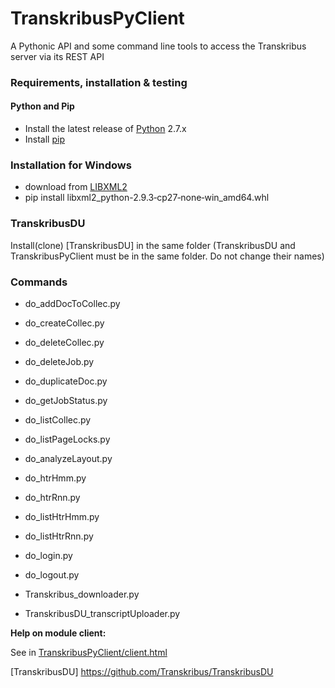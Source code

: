 # TranskribusPyClient

A Pythonic API and some command line tools to access the Transkribus server via its REST API

### Requirements, installation & testing

#### Python and Pip

* Install the latest release of [Python] 2.7.x
* Install [pip]

### Installation for Windows

* download from [LIBXML2]
* pip install libxml2_python-2.9.3‑cp27‑none‑win_amd64.whl

### TranskribusDU ###

Install(clone) [TranskribusDU] in the same folder (TranskribusDU and TranskribusPyClient must be in the same folder. Do not change their names)

### Commands ###

* do_addDocToCollec.py
* do_createCollec.py
* do_deleteCollec.py
* do_deleteJob.py
* do_duplicateDoc.py
* do_getJobStatus.py
* do_listCollec.py
* do_listPageLocks.py

* do_analyzeLayout.py
* do_htrHmm.py
* do_htrRnn.py
* do_listHtrHmm.py
* do_listHtrRnn.py

* do_login.py
* do_logout.py

* Transkribus_downloader.py
* TranskribusDU_transcriptUploader.py

**Help on module client:**

See in [TranskribusPyClient/client.html](http://htmlpreview.github.com/?https://github.com/Transkribus/TranskribusPyClient/blob/master/src/TranskribusPyClient/client.html
)


[Python]: <https://www.python.org>
[Pip]: <https://pip.pypa.io/en/stable/installing/>
[LIBXML2]: <http://www.lfd.uci.edu/~gohlke/pythonlibs/#libxml-python>
[TranskribusDU] <https://github.com/Transkribus/TranskribusDU>
